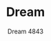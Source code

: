 ---
designer: Pedrali R&D
description: "Dream%20is%20a%20collection%20of%20tables%20with%20a%20cylindrical%20or%20conical%20column%2C%20harmoniously%20linked%20to%20the%20base.%20Table%20with%20sand-blasted%20cast-iron%20base%20and%20cylindrical%20steel%20column.%20Available%20combined%20with%20tops%20of%20different%20sizes%20and%20finishes."
image_primary: img/Dream_4843_01_zoom.jpg
image_secondary: ../../../images/blank.png
manufacturer: Pedrali
href: https://www.pedrali.it/en/products/catalog/Table-DREAM-4843/
subtitle: Dream 4843
title: Dream
image_thumb: img/Dream_4843_cover.jpg
tags: 
  - pedrali
  - central-base-tables
category: central-base-tables
slug: /manufacturers/pedrali/central-base-tables/pedrali-r-d-dream
---